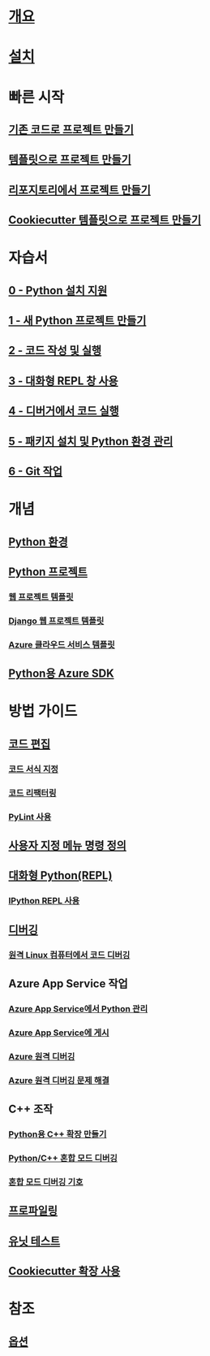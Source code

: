 # [개요](overview-of-python-tools-for-visual-studio.md)
# [설치](installing-python-support-in-visual-studio.md)
# 빠른 시작
## [기존 코드로 프로젝트 만들기](quickstart-01-project-from-existing.md)
## [템플릿으로 프로젝트 만들기](quickstart-02-python-in-visual-studio-project-from-template.md)
## [리포지토리에서 프로젝트 만들기](quickstart-03-python-in-visual-studio-project-from-repository.md)
## [Cookiecutter 템플릿으로 프로젝트 만들기](quickstart-04-python-in-visual-studio-project-from-cookiecutter.md)
# 자습서
## [0 - Python 설치 지원](tutorial-working-with-python-in-visual-studio-step-00-installation.md)
## [1 - 새 Python 프로젝트 만들기](tutorial-working-with-python-in-visual-studio-step-01-create-project.md)
## [2 - 코드 작성 및 실행](tutorial-working-with-python-in-visual-studio-step-02-writing-code.md)
## [3 - 대화형 REPL 창 사용](tutorial-working-with-python-in-visual-studio-step-03-interactive-repl.md)
## [4 - 디버거에서 코드 실행](tutorial-working-with-python-in-visual-studio-step-04-debugging.md)
## [5 - 패키지 설치 및 Python 환경 관리](tutorial-working-with-python-in-visual-studio-step-05-installing-packages.md)
## [6 - Git 작업](tutorial-working-with-python-in-visual-studio-step-06-working-with-git.md)
# 개념
## [Python 환경](managing-python-environments-in-visual-studio.md)
## [Python 프로젝트](managing-python-projects-in-visual-studio.md)
### [웹 프로젝트 템플릿](python-web-application-project-templates.md)
### [Django 웹 프로젝트 템플릿](python-django-web-application-project-template.md)
### [Azure 클라우드 서비스 템플릿](python-azure-cloud-service-project-template.md)
## [Python용 Azure SDK](azure-sdk-for-python.md)
# 방법 가이드
## [코드 편집](editing-python-code-in-visual-studio.md)
### [코드 서식 지정](formatting-python-code.md)
### [코드 리팩터링](refactoring-python-code.md)
### [PyLint 사용](linting-python-code.md)
## [사용자 지정 메뉴 명령 정의](defining-custom-python-project-commands.md)
## [대화형 Python(REPL)](python-interactive-repl-in-visual-studio.md)
### [IPython REPL 사용](interactive-repl-ipython.md)
## [디버깅](debugging-python-in-visual-studio.md)
### [원격 Linux 컴퓨터에서 코드 디버깅](debugging-python-code-on-remote-linux-machines.md)
## Azure App Service 작업
### [Azure App Service에서 Python 관리](managing-python-on-azure-app-service.md)
### [Azure App Service에 게시](publishing-python-web-applications-to-azure-from-visual-studio.md)
### [Azure 원격 디버깅](debugging-remote-python-code-on-azure.md)
### [Azure 원격 디버깅 문제 해결](debugging-remote-python-code-on-azure-troubleshooting.md)
## C++ 조작
### [Python용 C++ 확장 만들기](working-with-c-cpp-python-in-visual-studio.md)
### [Python/C++ 혼합 모드 디버깅](debugging-mixed-mode-c-cpp-python-in-visual-studio.md)
### [혼합 모드 디버깅 기호](debugging-symbols-for-mixed-mode-c-cpp-python.md)
## [프로파일링](profiling-python-code-in-visual-studio.md)
## [유닛 테스트](unit-testing-python-in-visual-studio.md)
## [Cookiecutter 확장 사용](using-python-cookiecutter-templates.md)
# 참조
## [옵션](python-support-options-and-settings-in-visual-studio.md)

